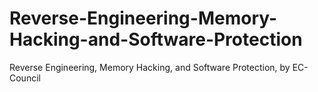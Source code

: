 # Reverse-Engineering-Memory-Hacking-and-Software-Protection
Reverse Engineering, Memory Hacking, and Software Protection, by EC-Council
